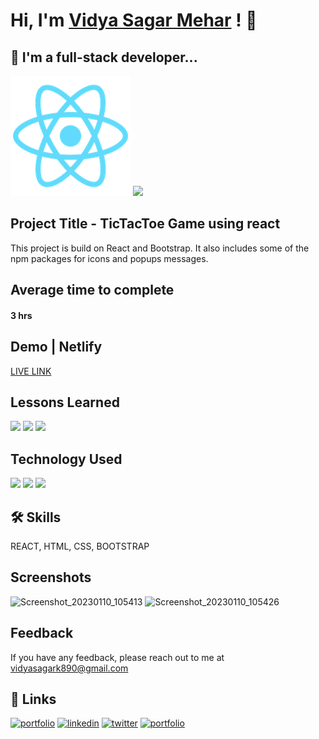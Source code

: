 # Hi, I'm [Vidya Sagar Mehar](https://vidya-sagar-portfolio.netlify.app/) ! 👋


## 🚀 I'm a full-stack developer...

![](logo192.png)
<img src="https://user-images.githubusercontent.com/73097560/115834477-dbab4500-a447-11eb-908a-139a6edaec5c.gif">

## Project Title - TicTacToe Game using react
This project is build on React and Bootstrap. It also includes some of the npm packages for icons and popups messages.


## Average time to complete
#### 3 hrs

## Demo | Netlify
[LIVE LINK](https://tictactoereactapp.netlify.app/)

## Lessons Learned


![](https://img.shields.io/badge/React-toastify-purple)
![](https://img.shields.io/badge/React-icon-blue)
![](https://img.shields.io/badge/React-reactstrap-green)

## Technology Used

![](https://img.shields.io/badge/FirstTech-ReactJS-purple)
![](https://img.shields.io/badge/SecondTech-BootstrapCDN-blue)
![](https://img.shields.io/badge/ThirdTech-CSS-white)

## 🛠 Skills
REACT, HTML, CSS, BOOTSTRAP


## Screenshots
![Screenshot_20230110_105413](https://user-images.githubusercontent.com/92782806/211468674-8001653d-1218-42a9-b954-767b7a51a401.png)
![Screenshot_20230110_105426](https://user-images.githubusercontent.com/92782806/211468686-07663f4b-89f9-4bdc-b448-d480b064b6d9.png)

## Feedback

If you have any feedback, please reach out to me at vidyasagark890@gmail.com


## 🔗 Links
[![portfolio](https://img.shields.io/badge/my_portfolio-000?style=for-the-badge&logo=ko-fi&logoColor=white)](https://vidya-sagar-portfolio.netlify.app/)
[![linkedin](https://img.shields.io/badge/linkedin-0A66C2?style=for-the-badge&logo=linkedin&logoColor=white)](https://www.linkedin.com/)
[![twitter](https://img.shields.io/badge/twitter-1DA1F2?style=for-the-badge&logo=twitter&logoColor=white)](https://twitter.com/Cherry_Reyans)
[![portfolio](https://img.shields.io/badge/FindCoder_portfolio-5A20CB??style=for-the-badge&logo=appveyor)](https://www.findcoder.io/u/vidyasagarmehar)

